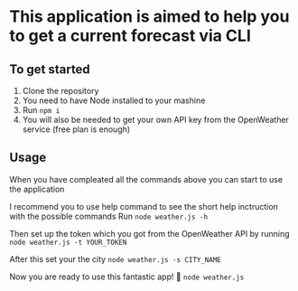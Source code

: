 # This application is aimed to help you to get a current forecast via CLI

## To get started

1. Clone the repository
2. You need to have Node installed to your mashine
3. Run
   `npm i`
4. You will also be needed to get your own API key from the OpenWeather service (free plan is enough)

## Usage

When you have compleated all the commands above you can start to use the application

I recommend you to use help command to see the short help inctruction with the possible commands
Run
`node weather.js -h`

Then set up the token which you got from the OpenWeather API by running
`node weather.js -t YOUR_TOKEN`

After this set your the city
`node weather.js -s CITY_NAME`

Now you are ready to use this fantastic app! :partying_face:
`node weather.js`

